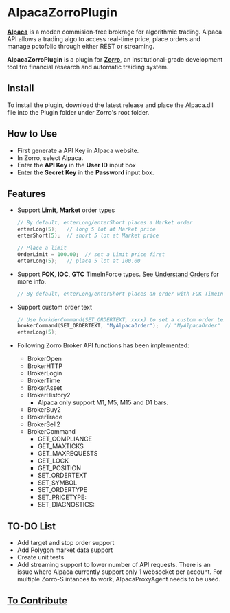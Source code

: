 # AlpacaZorroPlugin

**[Alpaca](http://alpaca.markets)** is a moden commision-free brokrage for algorithmic trading. Alpaca API allows a trading algo to access real-time price, place orders and manage potofolio through either REST or streaming.

**AlpacaZorroPlugin** is a plugin for **[Zorro](https://zorro-project.com/)**, an institutional-grade development tool fro financial research and automatic traiding system.

## Install

To install the plugin, download the latest release and place the Alpaca.dll file into the Plugin folder under Zorro's root folder.

## How to Use

* First generate a API Key in Alpaca website.
* In Zorro, select Alpaca.
* Enter the **API Key** in the **User ID** input box
* Enter the **Secret Key** in the **Password** input box.

## Features

* Support **Limit**, **Market** order types

    ```C++
    // By default, enterLong/enterShort places a Market order
    enterLong(5);   // long 5 lot at Market price
    enterShort(5);  // short 5 lot at Market price

    // Place a limit
    OrderLimit = 100.00;  // set a Limit price first
    enterLong(5);   // place 5 lot at 100.00
    ```

* Support **FOK**, **IOC**, **GTC** TimeInForce types. See [Understand Orders](https://alpaca.markets/docs/trading-on-alpaca/orders/#time-in-force) for more info.

    ```C++
    // By default, enterLong/enterShort places an order with FOK TimeInfoForce type
    ```

* Support custom order text

    ````C++
    // Use borkderCommand(SET_ORDERTEXT, xxxx) to set a custom order text
    brokerCommand(SET_ORDERTEXT, "MyAlpacaOrder");  // "MyAlpacaOrder" will be added into ClientOrderId
    enterLong(5);
    ````

* Following Zorro Broker API functions has been implemented:

  * BrokerOpen
  * BrokerHTTP
  * BrokerLogin
  * BrokerTime
  * BrokerAsset
  * BrokerHistory2
    * Alpaca only support M1, M5, M15 and D1 bars.
  * BrokerBuy2
  * BrokerTrade
  * BrokerSell2
  * BrokerCommand
    * GET_COMPLIANCE
    * GET_MAXTICKS
    * GET_MAXREQUESTS
    * GET_LOCK
    * GET_POSITION
    * SET_ORDERTEXT
    * SET_SYMBOL
    * SET_ORDERTYPE
    * SET_PRICETYPE:
    * SET_DIAGNOSTICS:

## TO-DO List

* Add target and stop order support
* Add Polygon market data support
* Create unit tests
* Add streaming support to lower number of API requests. There is an issue where Alpaca currently support only 1 websocket per account. For multiple Zorro-S intances to work, AlpacaProxyAgent needs to be used.

## [To Contribute](CONTRIBUTING.md)